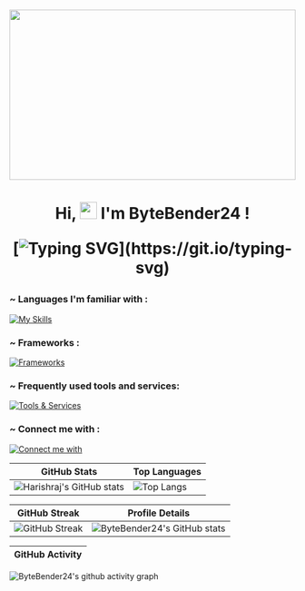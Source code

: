  #

<a align="center">
<img src="welcome.gif" width="100%" height="300px">
</a>

<h1 align="center">
  
Hi, <img src="https://raw.githubusercontent.com/aemmadi/aemmadi/master/wave.gif" alt="chan" width="30px" height="30px"> I'm ByteBender24 !

[![Typing SVG](https://readme-typing-svg.herokuapp.com?font=Fira+Code&pause=1000&center=true&vCenter=true&random=false&width=435&lines=Say+my+Name!;Harishraj+Selvakumar;You+are+goddamn+right!)](https://git.io/typing-svg)
</h1>

<h3 align="left"> ~ Languages I'm familiar with :</h3>

[![My Skills](https://skillicons.dev/icons?i=python,c,java,bash,html,css,ruby,js&theme=dark)](https://skillicons.dev)

<h3 align="left"> ~ Frameworks :</h3>

[![Frameworks](https://skillicons.dev/icons?i=django,flask,bootstrap,sass,tailwind&theme=dark)](https://skillicons.dev)

<h3 align="left"> ~ Frequently used tools and services:</h3>

[![Tools & Services](https://skillicons.dev/icons?i=git,github,linux,wordpress,mysql,postman,vscode,stackoverflow,latex&theme=dark)](https://skillicons.dev)

<h3 align="left"> ~ Connect me with :</h3>

[![Connect me with](https://skillicons.dev/icons?i=linkedin,instagram,twitter&theme=dark)](https://skillicons.dev)

| GitHub Stats                                                                                           | Top Languages                                                                                            |
|--------------------------------------------------------------------------------------------------------|----------------------------------------------------------------------------------------------------------|
| ![Harishraj's GitHub stats](https://github-readme-stats.vercel.app/api?username=ByteBender24&show_icons=true&theme=neon) | ![Top Langs](https://github-readme-stats.vercel.app/api/top-langs/?username=ByteBender24&layout=compact&theme=neon) |

| GitHub Streak                                                                                                  | Profile Details                                                                                               |
|---------------------------------------------------------------------------------------------------------------|---------------------------------------------------------------------------------------------------------------|
| ![GitHub Streak](https://streak-stats.demolab.com/?user=ByteBender24&theme=dark) | ![ByteBender24's GitHub stats](http://github-profile-summary-cards.vercel.app/api/cards/profile-details?username=ByteBender24&theme=2077) |

| GitHub Activity                                                                                               |
|---------------------------------------------------------------------------------------------------------------|
![ByteBender24's github activity graph](https://github-readme-activity-graph.vercel.app/graph?username=ByteBender24&theme=react-dark)

